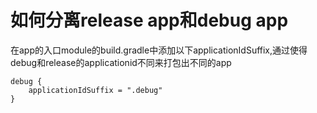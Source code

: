 # 如何分离release app和debug app

在app的入口module的build.gradle中添加以下applicationIdSuffix,通过使得debug和release的applicationid不同来打包出不同的app

```
debug {
    applicationIdSuffix = ".debug"
}
```

